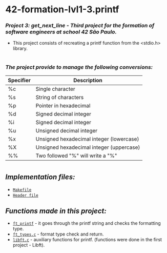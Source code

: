 <h1>42-formation-lvl1-3.printf</h1>

### _Project 3: get_next_line - Third project for the formation of software engineers at school 42 São Paulo._

- This project consists of recreating a printf function from the <stdio.h> library.

<h1></h1>

### _The project provide to manage the following conversions:_

| Specifier    | Description                                |
|--------------|--------------------------------------------|
| %c           | Single character                           |
| %s           | String of characters                       |
| %p           | Pointer in hexadecimal                     |
| %d           | Signed decimal integer                     |
| %i           | Signed decimal integer                     |
| %u           | Unsigned decimal integer                   |
| %x           | Unsigned hexadecimal integer (lowercase)   |
| %X           | Unsigned hexadecimal integer (uppercase)   |
| %%           | Two followed "%" will write a "%"          |

<h1></h1>

## _Implementation files:_
	
- [`Makefile`](printf/Makefile)
- [`Header file`](printf/ft_printf.h)

## _Functions made in this project:_

- [`ft_printf`](printf/ft_printf.c) - it goes through the printf string and checks the formatting type.
- [`ft_types.c`](printf/ft_types.c) - format type check and return.
- [`libft.c`](printf/libft.c) - auxiliary functions for printf. (functions were done in the first project - Libft).

